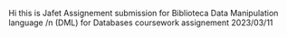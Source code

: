 Hi this is Jafet Assignement submission for Biblioteca Data Manipulation language /n (DML) for Databases coursework assignement 2023/03/11
